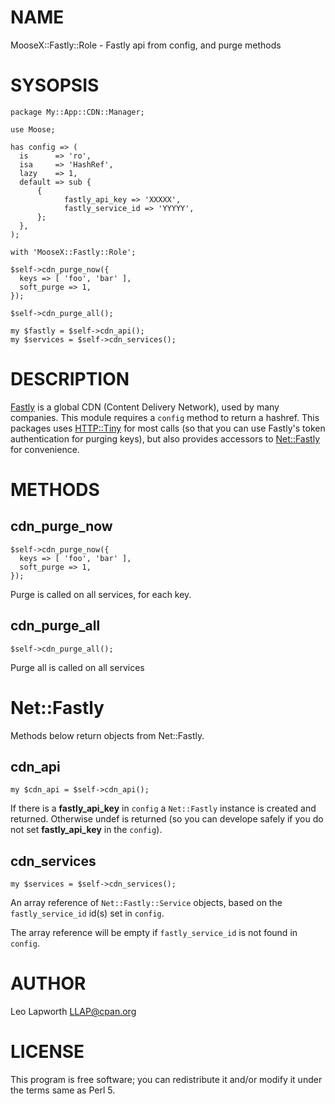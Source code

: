 # NAME

MooseX::Fastly::Role - Fastly api from config, and purge methods

# SYSOPSIS

    package My::App::CDN::Manager;

    use Moose;

    has config => (
      is      => 'ro',
      isa     => 'HashRef',
      lazy    => 1,
      default => sub {
          {
                fastly_api_key => 'XXXXX',
                fastly_service_id => 'YYYYY',
          };
      },
    );

    with 'MooseX::Fastly::Role';

    $self->cdn_purge_now({
      keys => [ 'foo', 'bar' ],
      soft_purge => 1,
    });

    $self->cdn_purge_all();

    my $fastly = $self->cdn_api();
    my $services = $self->cdn_services();

# DESCRIPTION

[Fastly](https://www.fastly.com/) is a global CDN (Content Delivery Network),
used by many companies. This module requires a `config` method to return
a hashref. This packages uses [HTTP::Tiny](https://metacpan.org/pod/HTTP::Tiny) for most calls (so that you can
use Fastly's token authentication for purging keys), but also provides
accessors to [Net::Fastly](https://metacpan.org/pod/Net::Fastly) for convenience.

# METHODS

## cdn\_purge\_now

    $self->cdn_purge_now({
      keys => [ 'foo', 'bar' ],
      soft_purge => 1,
    });

Purge is called on all services, for each key.

## cdn\_purge\_all

    $self->cdn_purge_all();

Purge all is called on all services

# Net::Fastly

Methods below return objects from Net::Fastly.

## cdn\_api

    my $cdn_api = $self->cdn_api();

If there is a **fastly\_api\_key** in `config` a `Net::Fastly` instance is
created and returned. Otherwise undef is returned (so you can develope
safely if you do not set **fastly\_api\_key** in the `config`).

## cdn\_services

    my $services = $self->cdn_services();

An array reference of `Net::Fastly::Service` objects, based on the
`fastly_service_id` id(s) set in `config`.

The array reference will be empty if `fastly_service_id` is not found
in `config`.

# AUTHOR

Leo Lapworth <LLAP@cpan.org>

# LICENSE

This program is free software; you can redistribute it and/or modify it under
the terms same as Perl 5.
